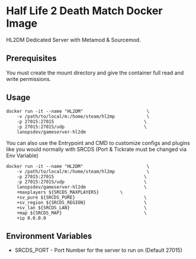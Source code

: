 # Half Life 2 Death Match Docker Image

HL2DM Dedicated Server with Metamod & Sourcemod.

## Prerequisites

You must create the mount directory and give the container full read and write permissions.

## Usage

```
docker run -it --name "HL2DM"                        \
    -v /path/to/local/m:/home/steam/hl2mp            \
    -p 27015:27015                                  \
    -p 27015:27015/udp                              \
    lanopsdev/gameserver-hl2dm
```

You can also use the Entrypoint and CMD to customize configs and plugins like you would normally with SRCDS (Port & Tickrate must be changed via Env Variable)

```
docker run -it --name "HL2DM"                        \
    -v /path/to/local/m:/home/steam/hl2mp            \
    -p 27015:27015                                  \
    -p 27015:27015/udp                              \
    lanopsdev/gameserver-hl2dm                      \
    +maxplayers ${SRCDS_MAXPLAYERS}        \
    +sv_pure ${SRCDS_PURE}                          \
    +sv_region ${SRCDS_REGION}                      \
    +sv_lan ${SRCDS_LAN}                            \
    +map ${SRCDS_MAP}                               \
    +ip 0.0.0.0

```

## Environment Variables

* SRCDS_PORT - Port Number for the server to run on (Default 27015)

